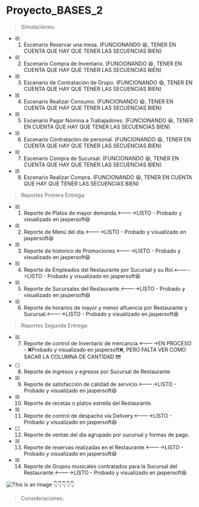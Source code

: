 # Proyecto_BASES_2

> Simulaciones:

- [x] 1)  Escenario Reservar una mesa.            (FUNCIONANDO 😆, TENER EN CUENTA QUE HAY QUE TENER LAS SECUENCIAS BIEN)
- [x] 2)  Escenario Compra de Inventario.            (FUNCIONANDO 😆, TENER EN CUENTA QUE HAY QUE TENER LAS SECUENCIAS BIEN)
- [x] 3)  Escenario de Contratación de Grupo.            (FUNCIONANDO 😆, TENER EN CUENTA QUE HAY QUE TENER LAS SECUENCIAS BIEN)
- [x] 4)  Escenario Realizar Consumo.            (FUNCIONANDO 😆, TENER EN CUENTA QUE HAY QUE TENER LAS SECUENCIAS BIEN)
- [x] 5)  Escenario Pagar Nómina a Trabajadores.            (FUNCIONANDO 😆, TENER EN CUENTA QUE HAY QUE TENER LAS SECUENCIAS BIEN)
- [x] 6)  Escenario Contratación de personal.     (FUNCIONANDO 😆, TENER EN CUENTA QUE HAY QUE TENER LAS SECUENCIAS BIEN)
- [x] 7)  Escenario Compra de Sucursal.            (FUNCIONANDO 😆, TENER EN CUENTA QUE HAY QUE TENER LAS SECUENCIAS BIEN)
- [x] 8)  Escenario Realizar Compra.            (FUNCIONANDO 😆, TENER EN CUENTA QUE HAY QUE TENER LAS SECUENCIAS BIEN)

> Reportes Primera Entrega:

- [x] 1)  Reporte de Platos de mayor demanda.<---->LISTO - Probado y visualizado en jaspersoft😆
- [x] 2)  Reporte de Menú del día.<---->LISTO - Probado y visualizado en jaspersoft😆
- [x] 3)  Reporte de historico de Promociones.<---->LISTO - Probado y visualizado en jaspersoft😆
- [x] 4)  Reporte de Empleados del Restaurante por Sucursal y su Rol.<---->LISTO - Probado y visualizado en jaspersoft😆
- [x] 5)  Reporte de Sucursales del Restaurante.<---->LISTO - Probado y visualizado en jaspersoft😆
- [x] 6)  Reporte de horarios de mayor y menor afluencia por Restaurante y Sucursal.<---->LISTO - Probado y visualizado en jaspersoft😆

> Reportes Segunda Entrega:

- [x] 7)  Reporte de control de Inventario de mercancía.<---->EN PROCESO - ❌Probado y visualizado en jaspersoft❌, PERO FALTA VER COMO SACAR LA COLUMNA DE CANTIDAD ❗❗❗
- [ ] 8)  Reporte de ingresos y egresos por Sucursal de Restaurante.
- [x] 9)  Reporte de satisfacción de calidad de servicio.<---->LISTO - Probado y visualizado en jaspersoft😆
- [x] 10)  Reporte de recetas o platos estrella del Restaurante.
- [x] 11)  Reporte de control de despacho vía Delivery.<---->LISTO - Probado y visualizado en jaspersoft😆
- [ ] 12)  Reporte de ventas del día agrupado por sucursal y formas de pago.
- [x] 13)  Reporte de reservas realizadas en el Restaurante.<---->LISTO - Probado y visualizado en jaspersoft😆
- [x] 14)  Reporte de Grupos musicales contratados para la Sucursal del Restaurante.<---->LISTO - Probado y visualizado en jaspersoft😆

![This is an image](https://images3.memedroid.com/images/UPLOADED77/607ba2383c43c.jpeg) 👇👇👇👇👇

> Consideraciones: 
